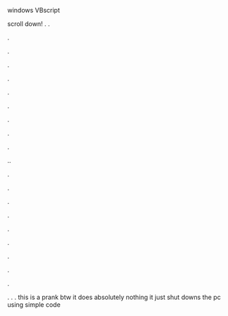 windows VBscript

scroll down!
.
.

.

.



.


.


.




.





.



.






.




..




.




.




.




.

.



.



.



.



.

.
.
.
this is a prank btw it does absolutely nothing it just shut downs the pc using simple code
